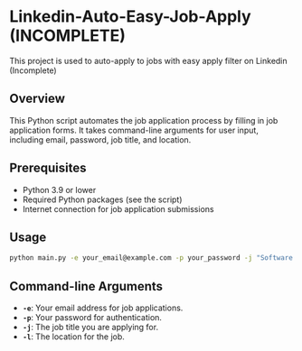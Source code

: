 # Linkedin-Auto-Easy-Job-Apply (INCOMPLETE)
This project is used to auto-apply to jobs with easy apply filter on Linkedin (Incomplete)

## Overview

This Python script automates the job application process by filling in job application forms. It takes command-line arguments for user input, including email, password, job title, and location.

## Prerequisites

- Python 3.9 or lower
- Required Python packages (see the script)
- Internet connection for job application submissions

## Usage
```bash
python main.py -e your_email@example.com -p your_password -j "Software Engineer" -l "San Francisco"
```

## Command-line Arguments

- **`-e`**: Your email address for job applications.
- **`-p`**: Your password for authentication.
- **`-j`**: The job title you are applying for.
- **`-l`**: The location for the job.
